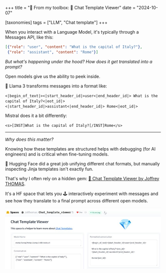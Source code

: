 +++
title = "🧰 From my toolbox: 💬 Chat Template Viewer"
date = "2024-10-07"

[taxonomies]
tags = ["LLM", "Chat template"]
+++

When you interact with a Language Model, it's typically through a Messages API, like this:

```JSON
[{"role": "user", "content": "What is the capital of Italy?"},
 {"role": "assistant", "content": "Rome"}]
```

*But what's happening under the hood? How does it get translated into a prompt?*

Open models give us the ability to peek inside.

🦙 Llama 3 transforms messages into a format like:

`<|begin_of_text|><|start_header_id|>user<|end_header_id|>
What is the capital of Italy?<|eot_id|><|start_header_id|>assistant<|end_header_id|>
Rome<|eot_id|>`


Mistral does it a bit differently:

`<s>[INST]What is the capital of Italy?[/INST]Rome</s>`

---

*𝘞𝘩𝘺 𝘥𝘰𝘦𝘴 𝘵𝘩𝘪𝘴 𝘮𝘢𝘵𝘵𝘦𝘳?*

Knowing how these templates are structured helps with debugging (for AI engineers) and is critical when fine-tuning models.

🤗 Hugging Face did a great job unifying different chat formats, but manually inspecting Jinja templates isn't exactly fun.

That's why I often rely on a hidden gem: [💎 Chat Template Viewer by Joffrey THOMAS](https://huggingface.co/spaces/Jofthomas/Chat_template_viewer). 

It's a HF space that lets you 🕹️ interactively experiment with messages and see how they translate to a final prompt across different open models. 

![Chat Template Viewer](chat_template_viewer.jpeg)